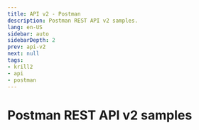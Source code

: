 ```yaml
---
title: API v2 - Postman
description: Postman REST API v2 samples.
lang: en-US
sidebar: auto
sidebarDepth: 2
prev: api-v2
next: null
tags:
- krill2
- api
- postman
---
```


# Postman REST API v2 samples
